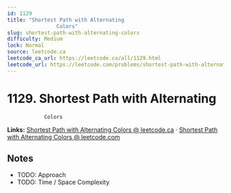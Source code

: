```yaml
--- 
id: 1129
title: "Shortest Path with Alternating
                Colors"
slug: shortest-path-with-alternating-colors
difficulty: Medium
lock: Normal
source: leetcode.ca
leetcode_ca_url: https://leetcode.ca/all/1129.html
leetcode_url: https://leetcode.com/problems/shortest-path-with-alternating-colors/
---
```


# 1129. Shortest Path with Alternating
                Colors

**Links:** [Shortest Path with Alternating
                Colors @ leetcode.ca](https://leetcode.ca/all/1129.html) · [Shortest Path with Alternating
                Colors @ leetcode.com](https://leetcode.com/problems/shortest-path-with-alternating-colors/)

## Notes
- TODO: Approach
- TODO: Time / Space Complexity
